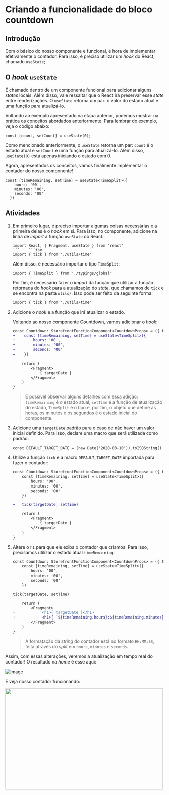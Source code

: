 # Criando a funcionalidade do bloco countdown

## Introdução
Com o básico do nosso componente e funcional, é hora de implementar efetivamente o contador. Para isso, é preciso utilizar um *hook* do React, chamado `useState`;


## O *hook* `useState` 

É chamado dentro de um componente funcional para adicionar alguns *states* locais. Além disso, vale ressaltar que o React irá preservar esse *state* entre renderizações. O `useState` retorna um par: o valor do estado atual e uma função para atualizá-lo.

Voltando ao exemplo apresentado na etapa anterior, podemos mostrar na prática os conceitos abordados anteriormente. Para lembrar do exemplo, veja o código abaixo:
```tsx
const [count, setCount] = useState(0);
```
Como mencionado anteriormente, o `useState` retorna um par: `count` é o estado atual e `setCount` é uma função para atualizá-lo. Além disso, `useState(0)` está apenas iniciando o estado com 0.

Agora, apresentados os conceitos, vamos finalmente implementar o contador do nosso componente!

```tsx
const [timeRemaining, setTime] = useState<TimeSplit>({
    hours: '00', 
    minutes: '00', 
    seconds: '00'
  })
```
## Atividades
1. Em primeiro lugar, é preciso importar algumas coisas necessárias e a primeira delas é o *hook* em si. Para isso, no componente, adicione na linha de *import* a função `useState` do React:
    ```tsx
    import React, { Fragment, useState } from 'react'
    ```    ```tsx
    import { tick } from './utils/time'
    ```
    Além disso, é necessário importar o tipo `TimeSplit`:
    ```tsx
    import { TimeSplit } from './typings/global'
    ```

    Por fim, é necessário fazer o *import* da função que utilizar a função retornada do *hook* para a atualização do *state*, que chamamos de `tick` e se encontra na pasta `utils/`. Isso pode ser feito da seguinte forma:
    ```tsx
    import { tick } from './utils/time'
    ```
2. Adicione o *hook* e a função que irá atualizar o estado. 

    Voltando ao nosso componente Countdown, vamos adicionar o *hook*:
    ```diff
    const Countdown: StorefrontFunctionComponent<CountdownProps> = ({ targetDate }) => {
    +    const [timeRemaining, setTime] = useState<TimeSplit>({
    +        hours: '00',
    +        minutes: '00',
    +        seconds: '00'
    +    })

        return (
            <Fragment>
                { targetDate }
            </Fragment>
        ) 
    }
    ```
    >É possível observar alguns detalhes com essa adição: `timeRemaining` é o estado atual, `setTime` é a função de atualização do estado, `TimeSplit` é o tipo e, por fim, o objeto que define as horas, os minutos e os segundos é o estado inicial do componente.

3. Adicione uma `targetDate` padrão para o caso de não haver um valor inicial definido. Para isso, declare uma macro que será utilizada como padrão:
    ```
    const DEFAULT_TARGET_DATE = (new Date('2020-03-10')).toISOString()
    ```

4. Utilize a função `tick` e a macro `DEFAULT_TARGET_DATE` importada para fazer o contador:
    ```diff
    const Countdown: StorefrontFunctionComponent<CountdownProps> = ({ targetDate = DEFAULT_TARGET_DATE }) => {
        const [timeRemaining, setTime] = useState<TimeSplit>({
            hours: '00',
            minutes: '00',
            seconds: '00'
        })

    +   tick(targetDate, setTime)

        return (
            <Fragment>
                { targetDate }
            </Fragment>
        ) 
    }
    ```

5. Altere o `h1` para que ele exiba o contador que criamos. Para isso, precisamos utilizar o estado atual `timeRemaining`:
    ```diff
    const Countdown: StorefrontFunctionComponent<CountdownProps> = ({ targetDate = DEFAULT_TARGET_DATE }) => {
        const [timeRemaining, setTime] = useState<TimeSplit>({
            hours: '00',
            minutes: '00',
            seconds: '00'
        })

    tick(targetDate, setTime)

        return (
            <Fragment>   
    -            <h1>{ targetDate }</h1>
    +            <h1>{ `${timeRemaining.hours}:${timeRemaining.minutes}:${timeRemaining.seconds}` }</h1>
            </Fragment>
        ) 
    }
    ```
    > A formatação da *string* do contador está no formato `HH:MM:SS`, feita através do *split* em `hours`, `minutes` e `seconds`.

Assim, com essas alterações, veremos a atualização em tempo real do contador! O resultado na *home* é esse aqui:

![image](https://user-images.githubusercontent.com/19495917/75474406-b3c06e80-5975-11ea-82ec-89ab27504873.png)


E veja nosso contador funcionando:

<img src="https://user-images.githubusercontent.com/19495917/75474511-e0748600-5975-11ea-825d-7e9a20f95362.gif" width="500" height="320"/>


